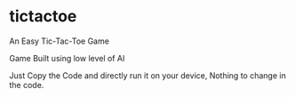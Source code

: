 # tictactoe
An Easy Tic-Tac-Toe Game

Game Built using low level of AI

Just Copy the Code and directly run it on your device, Nothing to change in the code.
